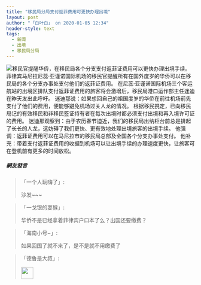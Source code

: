 ```yaml
---
title: "移民局分局支付返菲费用可更快办理出境"
layout: post
author: "「白叶白」 on 2020-01-05 12:34"
header-style: text
tags:
  - 新闻
  - 出境
  - 移民局分局
---
```


<img src="http://images.feileyuan.com/images/ueditor/202001051232000031.png" title="移民官提醒华侨，在移民局各个分支支付返菲证费用可以更快办理出境手续。" alt="移民官提醒华侨，在移民局各个分支支付返菲证费用可以更快办理出境手续。">
<span style="text-align: left; text-indent: 2em;">菲律宾马尼拉尼蕊‧亚谨诺国际机场的移民官提醒所有在国外度岁的华侨可以在移民局的各个分支办事处支付他们的返菲证费用。</span>
在尼蕊‧亚谨诺国际机场三个客运航站的出境区排队支付返菲证费用的旅客将会激增后，移民局港口运作部主任迷迪在昨天发出此呼吁。
迷迪那说：如果想回自己的祖国度岁的华侨在前往机场前先支付了他们的费用，便能够避免机场过关人龙的情况。
根据移民挸定，已向移民局记的有效移民和非移民签证持有者在每次出境时都必须支付出境和再入境许可证的费用。
迷迪那观察到：由于农历春节迫近，我们的移民局出纳柜台前总是排起了长长的人龙，这妨碍了我们更快、更有效地处理出境旅客的出境手续。
他强调：返菲证费用可以在马尼拉市的移民局总部及全国各个分支办事处支付。
他补充：带着支付返菲证费用的收据到机场可以让出境手续的办理速度更快，让旅客可在登机前有更多的时间放松。

##### 網友發言 
> 「一个人玩嗨了」:
> <p>沙发~~~</p>

> 「一戈银的耍猴」:
> <p>华侨不是已经拿着菲律宾户口本了么？出国还要缴费？</p>

> 「海南小号~」:
> <p>如果回国了就不来了，是不是就不用缴费了</p>

> 「德鲁是大叔」:
> <p><img src="http://images.feileyuan.com/images/ueditor/dialogs/emotion/images/default/df_028.gif" width="32" height="32"></p>


